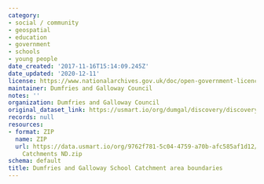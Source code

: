 ```yaml
---
category:
- social / community
- geospatial
- education
- government
- schools
- young people
date_created: '2017-11-16T15:14:09.245Z'
date_updated: '2020-12-11'
license: https://www.nationalarchives.gov.uk/doc/open-government-licence/version/3/
maintainer: Dumfries and Galloway Council
notes: ''
organization: Dumfries and Galloway Council
original_dataset_link: https://usmart.io/org/dumgal/discovery/discovery-view-detail/b958299b-9fca-4380-a6f1-047bdf0223aa
records: null
resources:
- format: ZIP
  name: ZIP
  url: https://data.usmart.io/org/9762f781-5c04-4759-a70b-afc585af1d12/additionalDocumentation/29388337-4e19-4ac9-8a8c-5d99e0639d9b/Secondary
    Catchments ND.zip
schema: default
title: Dumfries and Galloway School Catchment area boundaries
---
```

